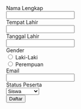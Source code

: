 <link rel="stylesheet" href="https://stackpath.bootstrapcdn.com/bootstrap/4.1.3/css/bootstrap.min.css"> 
<link rel="stylesheet" href="https://maxcdn.bootstrapcdn.com/font-awesome/4.7.0/css/font-awesome.min.css">

<form>
  <div class="form-group row">
    <label for="nama" class="col-4 col-form-label">Nama Lengkap</label> 
    <div class="col-8">
      <input id="nama" name="nama" type="text" required="required" class="form-control">
    </div>
  </div>
  <div class="form-group row">
    <label for="tempat lahir" class="col-4 col-form-label">Tempat Lahir</label> 
    <div class="col-8">
      <input id="tempat lahir" name="tempat lahir" type="text" required="required" class="form-control">
    </div>
  </div>
  <div class="form-group row">
    <label for="tanggal" class="col-4 col-form-label">Tanggal Lahir</label> 
    <div class="col-8">
      <div class="input-group">
        <input id="tanggal" name="tanggal" type="text" required="required" class="form-control"> 
        <div class="input-group-append">
          <div class="input-group-text">
            <i class="fa fa-calendar"></i>
          </div>
        </div>
      </div>
    </div>
  </div>
  <div class="form-group row">
    <label class="col-4">Gender</label> 
    <div class="col-8">
      <div class="custom-control custom-radio custom-control-inline">
        <input name="perempuan" id="perempuan_0" type="radio" required="required" class="custom-control-input" value="pria"> 
        <label for="perempuan_0" class="custom-control-label">Laki-Laki</label>
      </div>
      <div class="custom-control custom-radio custom-control-inline">
        <input name="perempuan" id="perempuan_1" type="radio" required="required" class="custom-control-input" value="wanita"> 
        <label for="perempuan_1" class="custom-control-label">Perempuan</label>
      </div>
    </div>
  </div>
  <div class="form-group row">
    <label for="email" class="col-4 col-form-label">Email</label> 
    <div class="col-8">
      <div class="input-group">
        <div class="input-group-prepend">
          <div class="input-group-text">
            <i class="fa fa-at"></i>
          </div>
        </div> 
        <input id="email" name="email" type="text" class="form-control" required="required">
      </div>
    </div>
  </div>
  <div class="form-group row">
    <label for="select" class="col-4 col-form-label">Status Peserta</label> 
    <div class="col-8">
      <select id="select" name="select" class="custom-select" required="required">
        <option value="siswa">Siswa</option>
        <option value="mahasiswa">Mahasiswa</option>
        <option value="pekerja">Pekerja</option>
      </select>
    </div>
  </div> 
  <div class="form-group row">
    <div class="offset-4 col-8">
      <button name="submit" type="submit" class="btn btn-primary">Daftar</button>
    </div>
  </div>
</form>
